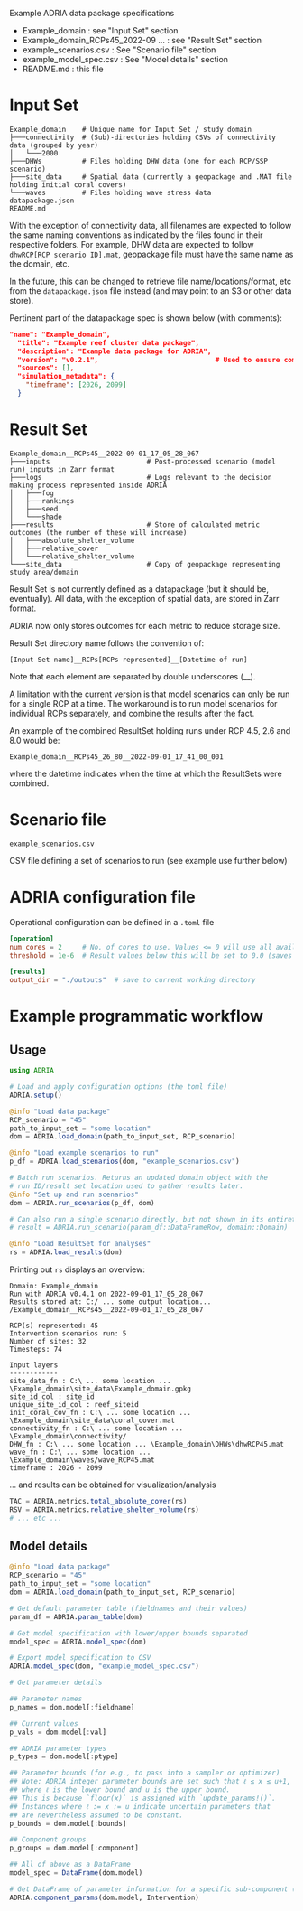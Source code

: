 Example ADRIA data package specifications

- Example_domain : see "Input Set" section
- Example_domain_RCPs45_2022-09 ... : see "Result Set" section
- example_scenarios.csv : See "Scenario file" section
- example_model_spec.csv : See "Model details" section
- README.md : this file



# Input Set

```
Example_domain    # Unique name for Input Set / study domain
├───connectivity  # (Sub)-directories holding CSVs of connectivity data (grouped by year)
│   └───2000
├───DHWs          # Files holding DHW data (one for each RCP/SSP scenario)
├───site_data     # Spatial data (currently a geopackage and .MAT file holding initial coral covers)
└───waves         # Files holding wave stress data
datapackage.json
README.md
```

With the exception of connectivity data, all filenames are expected to follow the same naming conventions
as indicated by the files found in their respective folders. For example, DHW data are expected to follow
`dhwRCP[RCP scenario ID].mat`, geopackage file must have the same name as the domain, etc.

In the future, this can be changed to retrieve file name/locations/format, etc from the `datapackage.json` file instead
(and may point to an S3 or other data store).


Pertinent part of the datapackage spec is shown below (with comments):

```json
"name": "Example_domain",
  "title": "Example reef cluster data package",
  "description": "Example data package for ADRIA",
  "version": "v0.2.1",                             # Used to ensure compatibility with current ADRIA version 
  "sources": [],
  "simulation_metadata": {
    "timeframe": [2026, 2099]
  }
```


# Result Set

```
Example_domain__RCPs45__2022-09-01_17_05_28_067
├───inputs                        # Post-processed scenario (model run) inputs in Zarr format
├───logs                          # Logs relevant to the decision making process represented inside ADRIA
│   ├───fog
│   ├───rankings
│   ├───seed
│   └───shade
├───results                       # Store of calculated metric outcomes (the number of these will increase)
│   ├───absolute_shelter_volume
│   ├───relative_cover
│   └───relative_shelter_volume
└───site_data                     # Copy of geopackage representing study area/domain
```

Result Set is not currently defined as a datapackage (but it should be, eventually).
All data, with the exception of spatial data, are stored in Zarr format.

ADRIA now only stores outcomes for each metric to reduce storage size.

Result Set directory name follows the convention of:

`[Input Set name]__RCPs[RCPs represented]__[Datetime of run]`

Note that each element are separated by double underscores (__).

A limitation with the current version is that model scenarios can only be run for a single RCP at a time.
The workaround is to run model scenarios for individual RCPs separately, and combine the results after the fact.

An example of the combined ResultSet holding runs under RCP 4.5, 2.6 and 8.0 would be:

`Example_domain__RCPs45_26_80__2022-09-01_17_41_00_001`

where the datetime indicates when the time at which the ResultSets were combined.


# Scenario file

```
example_scenarios.csv
```

CSV file defining a set of scenarios to run (see example use further below)

# ADRIA configuration file

Operational configuration can be defined in a `.toml` file

```toml
[operation]
num_cores = 2     # No. of cores to use. Values <= 0 will use all available cores.
threshold = 1e-6  # Result values below this will be set to 0.0 (saves space for large number of runs)

[results]
output_dir = "./outputs"  # save to current working directory
```

# Example programmatic workflow


## Usage

```julia
using ADRIA

# Load and apply configuration options (the toml file)
ADRIA.setup()

@info "Load data package"
RCP_scenario = "45"
path_to_input_set = "some location"
dom = ADRIA.load_domain(path_to_input_set, RCP_scenario)

@info "Load example scenarios to run"
p_df = ADRIA.load_scenarios(dom, "example_scenarios.csv")

# Batch run scenarios. Returns an updated domain object with the 
# run ID/result set location used to gather results later.
@info "Set up and run scenarios"
dom = ADRIA.run_scenarios(p_df, dom)

# Can also run a single scenario directly, but not shown in its entirety here.
# result = ADRIA.run_scenario(param_df::DataFrameRow, domain::Domain)

@info "Load ResultSet for analyses"
rs = ADRIA.load_results(dom)
```


Printing out `rs` displays an overview:

```
Domain: Example_domain
Run with ADRIA v0.4.1 on 2022-09-01_17_05_28_067
Results stored at: C:/ ... some output location... /Example_domain__RCPs45__2022-09-01_17_05_28_067

RCP(s) represented: 45
Intervention scenarios run: 5
Number of sites: 32
Timesteps: 74

Input layers
------------
site_data_fn : C:\ ... some location ... \Example_domain\site_data\Example_domain.gpkg
site_id_col : site_id
unique_site_id_col : reef_siteid
init_coral_cov_fn : C:\ ... some location ... \Example_domain\site_data\coral_cover.mat
connectivity_fn : C:\ ... some location ... \Example_domain\connectivity/
DHW_fn : C:\ ... some location ... \Example_domain\DHWs\dhwRCP45.mat
wave_fn : C:\ ... some location ... \Example_domain\waves/wave_RCP45.mat
timeframe : 2026 - 2099
```

... and results can be obtained for visualization/analysis

```julia
TAC = ADRIA.metrics.total_absolute_cover(rs)
RSV = ADRIA.metrics.relative_shelter_volume(rs)
# ... etc ...
```

## Model details

```julia
@info "Load data package"
RCP_scenario = "45"
path_to_input_set = "some location"
dom = ADRIA.load_domain(path_to_input_set, RCP_scenario)

# Get default parameter table (fieldnames and their values)
param_df = ADRIA.param_table(dom)

# Get model specification with lower/upper bounds separated
model_spec = ADRIA.model_spec(dom)

# Export model specification to CSV
ADRIA.model_spec(dom, "example_model_spec.csv")

# Get parameter details

## Parameter names
p_names = dom.model[:fieldname]

## Current values
p_vals = dom.model[:val]

## ADRIA parameter types
p_types = dom.model[:ptype]

## Parameter bounds (for e.g., to pass into a sampler or optimizer)
## Note: ADRIA integer parameter bounds are set such that ℓ ≤ x ≤ u+1,
## where ℓ is the lower bound and u is the upper bound.
## This is because `floor(x)` is assigned with `update_params!()`.
## Instances where ℓ := x := u indicate uncertain parameters that 
## are nevertheless assumed to be constant.
p_bounds = dom.model[:bounds]

## Component groups
p_groups = dom.model[:component]

## All of above as a DataFrame
model_spec = DataFrame(dom.model)

# Get DataFrame of parameter information for a specific sub-component (Intervention, Criteria, Coral)
ADRIA.component_params(dom.model, Intervention)
```